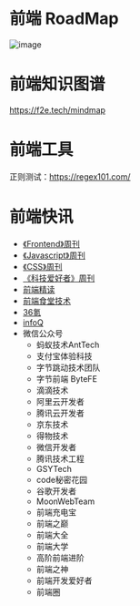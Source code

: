 # 前端 RoadMap
![image](https://user-images.githubusercontent.com/42236890/186834700-d5d69367-1ac0-4d7b-9913-f6b013fea7fd.png)

# 前端知识图谱
https://f2e.tech/mindmap

# 前端工具
正则测试：https://regex101.com/

# 前端快讯
- [《Frontend》周刊](https://frontendfoc.us/issues)
- [《Javascript》周刊](https://javascriptweekly.com/issues)
- [《CSS》周刊](https://css-weekly.com/)
- [《科技爱好者》周刊](https://www.ruanyifeng.com/blog/archives.html)
- [前端精读](https://github.com/ascoders/weekly)
- [前端食堂技术](https://github.com/Geekhyt/weekly)
- [36氪](https://www.36kr.com/)
- [infoQ](https://www.infoq.cn/)
- 微信公众号
  - 蚂蚁技术AntTech
  - 支付宝体验科技
  - 字节跳动技术团队
  - 字节前端 ByteFE
  - 滴滴技术
  - 阿里云开发者
  - 腾讯云开发者
  - 京东技术
  - 得物技术
  - 微信开发者
  - 腾讯技术工程
  - GSYTech
  - code秘密花园
  - 谷歌开发者
  - MoonWebTeam
  - 前端充电宝
  - 前端之巅
  - 前端大全
  - 前端大学
  - 高阶前端进阶
  - 前端之神
  - 前端开发爱好者
  - 前端圈
